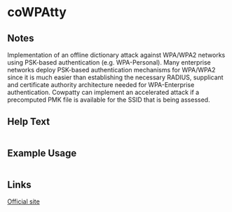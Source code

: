 # coWPAtty

Notes
-------
Implementation of an offline dictionary attack against WPA/WPA2 networks using PSK-based authentication (e.g. WPA-Personal). 
Many enterprise networks deploy PSK-based authentication mechanisms for WPA/WPA2 since it is much easier than establishing the necessary RADIUS, supplicant and certificate authority architecture needed for WPA-Enterprise authentication. Cowpatty can implement an accelerated attack if a precomputed PMK file is available for the SSID that is being assessed.


Help Text
-------
```

```

Example Usage
-------


```

```

Links
-------
[Official site](http://www.willhackforsushi.com/?page_id=50)
